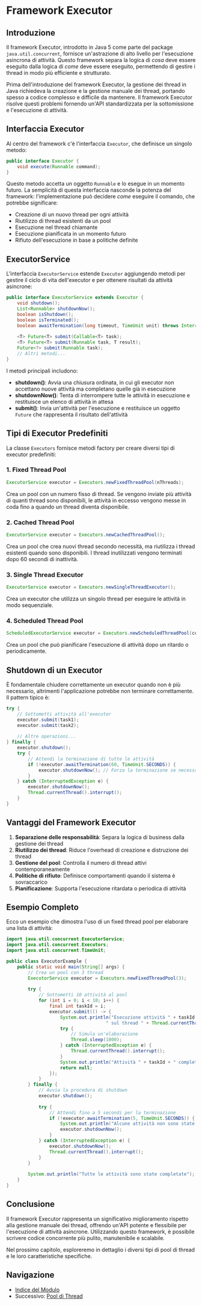 # Framework Executor

## Introduzione

Il framework Executor, introdotto in Java 5 come parte del package `java.util.concurrent`, fornisce un'astrazione di alto livello per l'esecuzione asincrona di attività. Questo framework separa la logica di *cosa* deve essere eseguito dalla logica di *come* deve essere eseguito, permettendo di gestire i thread in modo più efficiente e strutturato.

Prima dell'introduzione del framework Executor, la gestione dei thread in Java richiedeva la creazione e la gestione manuale dei thread, portando spesso a codice complesso e difficile da mantenere. Il framework Executor risolve questi problemi fornendo un'API standardizzata per la sottomissione e l'esecuzione di attività.

## Interfaccia Executor

Al centro del framework c'è l'interfaccia `Executor`, che definisce un singolo metodo:

```java
public interface Executor {
    void execute(Runnable command);
}
```

Questo metodo accetta un oggetto `Runnable` e lo esegue in un momento futuro. La semplicità di questa interfaccia nasconde la potenza del framework: l'implementazione può decidere *come* eseguire il comando, che potrebbe significare:

- Creazione di un nuovo thread per ogni attività
- Riutilizzo di thread esistenti da un pool
- Esecuzione nel thread chiamante
- Esecuzione pianificata in un momento futuro
- Rifiuto dell'esecuzione in base a politiche definite

## ExecutorService

L'interfaccia `ExecutorService` estende `Executor` aggiungendo metodi per gestire il ciclo di vita dell'executor e per ottenere risultati da attività asincrone:

```java
public interface ExecutorService extends Executor {
    void shutdown();
    List<Runnable> shutdownNow();
    boolean isShutdown();
    boolean isTerminated();
    boolean awaitTermination(long timeout, TimeUnit unit) throws InterruptedException;
    
    <T> Future<T> submit(Callable<T> task);
    <T> Future<T> submit(Runnable task, T result);
    Future<?> submit(Runnable task);
    // Altri metodi...
}
```

I metodi principali includono:

- **shutdown()**: Avvia una chiusura ordinata, in cui gli executor non accettano nuove attività ma completano quelle già in esecuzione
- **shutdownNow()**: Tenta di interrompere tutte le attività in esecuzione e restituisce un elenco di attività in attesa
- **submit()**: Invia un'attività per l'esecuzione e restituisce un oggetto `Future` che rappresenta il risultato dell'attività

## Tipi di Executor Predefiniti

La classe `Executors` fornisce metodi factory per creare diversi tipi di executor predefiniti:

### 1. Fixed Thread Pool

```java
ExecutorService executor = Executors.newFixedThreadPool(nThreads);
```

Crea un pool con un numero fisso di thread. Se vengono inviate più attività di quanti thread sono disponibili, le attività in eccesso vengono messe in coda fino a quando un thread diventa disponibile.

### 2. Cached Thread Pool

```java
ExecutorService executor = Executors.newCachedThreadPool();
```

Crea un pool che crea nuovi thread secondo necessità, ma riutilizza i thread esistenti quando sono disponibili. I thread inutilizzati vengono terminati dopo 60 secondi di inattività.

### 3. Single Thread Executor

```java
ExecutorService executor = Executors.newSingleThreadExecutor();
```

Crea un executor che utilizza un singolo thread per eseguire le attività in modo sequenziale.

### 4. Scheduled Thread Pool

```java
ScheduledExecutorService executor = Executors.newScheduledThreadPool(corePoolSize);
```

Crea un pool che può pianificare l'esecuzione di attività dopo un ritardo o periodicamente.

## Shutdown di un Executor

È fondamentale chiudere correttamente un executor quando non è più necessario, altrimenti l'applicazione potrebbe non terminare correttamente. Il pattern tipico è:

```java
try {
    // Sottometti attività all'executor
    executor.submit(task1);
    executor.submit(task2);
    
    // Altre operazioni...
} finally {
    executor.shutdown();
    try {
        // Attendi la terminazione di tutte le attività
        if (!executor.awaitTermination(60, TimeUnit.SECONDS)) {
            executor.shutdownNow(); // Forza la terminazione se necessario
        }
    } catch (InterruptedException e) {
        executor.shutdownNow();
        Thread.currentThread().interrupt();
    }
}
```

## Vantaggi del Framework Executor

1. **Separazione delle responsabilità**: Separa la logica di business dalla gestione dei thread
2. **Riutilizzo dei thread**: Riduce l'overhead di creazione e distruzione dei thread
3. **Gestione del pool**: Controlla il numero di thread attivi contemporaneamente
4. **Politiche di rifiuto**: Definisce comportamenti quando il sistema è sovraccarico
5. **Pianificazione**: Supporta l'esecuzione ritardata o periodica di attività

## Esempio Completo

Ecco un esempio che dimostra l'uso di un fixed thread pool per elaborare una lista di attività:

```java
import java.util.concurrent.ExecutorService;
import java.util.concurrent.Executors;
import java.util.concurrent.TimeUnit;

public class ExecutorExample {
    public static void main(String[] args) {
        // Crea un pool con 3 thread
        ExecutorService executor = Executors.newFixedThreadPool(3);
        
        try {
            // Sottometti 10 attività al pool
            for (int i = 0; i < 10; i++) {
                final int taskId = i;
                executor.submit(() -> {
                    System.out.println("Esecuzione attività " + taskId + 
                                     " sul thread " + Thread.currentThread().getName());
                    try {
                        // Simula un'elaborazione
                        Thread.sleep(1000);
                    } catch (InterruptedException e) {
                        Thread.currentThread().interrupt();
                    }
                    System.out.println("Attività " + taskId + " completata");
                    return null;
                });
            }
        } finally {
            // Avvia la procedura di shutdown
            executor.shutdown();
            
            try {
                // Attendi fino a 5 secondi per la terminazione
                if (!executor.awaitTermination(5, TimeUnit.SECONDS)) {
                    System.out.println("Alcune attività non sono state completate, forzo la terminazione");
                    executor.shutdownNow();
                }
            } catch (InterruptedException e) {
                executor.shutdownNow();
                Thread.currentThread().interrupt();
            }
        }
        
        System.out.println("Tutte le attività sono state completate");
    }
}
```

## Conclusione

Il framework Executor rappresenta un significativo miglioramento rispetto alla gestione manuale dei thread, offrendo un'API potente e flessibile per l'esecuzione di attività asincrone. Utilizzando questo framework, è possibile scrivere codice concorrente più pulito, manutenibile e scalabile.

Nel prossimo capitolo, esploreremo in dettaglio i diversi tipi di pool di thread e le loro caratteristiche specifiche.

## Navigazione

- [Indice del Modulo](./README.md)
- Successivo: [Pool di Thread](./02-PoolDiThread.md)